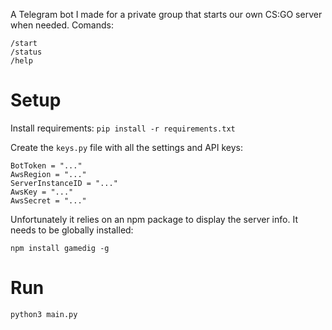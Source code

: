A Telegram bot I made for a private group that starts our own CS:GO server when needed. Comands:

    /start
    /status
    /help

# Setup

Install requirements:
`pip install -r requirements.txt`

Create the `keys.py` file with all the settings and API keys:

    BotToken = "..."
    AwsRegion = "..."
    ServerInstanceID = "..."
    AwsKey = "..."
    AwsSecret = "..."

Unfortunately it relies on an npm package to display the server info. It needs to be globally installed:

    npm install gamedig -g

# Run

    python3 main.py
